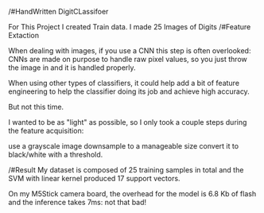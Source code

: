 /#HandWritten DigitCLassifoer

For This Project I created Train data. I made 25 Images of Digits
/#Feature Extaction

When dealing with images, if you use a CNN this step is often overlooked: CNNs are made on purpose to handle raw pixel values, so you just throw the image in and it is handled properly.

When using other types of classifiers, it could help add a bit of feature engineering to help the classifier doing its job and achieve high accuracy.

But not this time.

I wanted to be as "light" as possible, so I only took a couple steps during the feature acquisition:

use a grayscale image
downsample to a manageable size
convert it to black/white with a threshold.

/#Result
My dataset is composed of 25 training samples in total and the SVM with linear kernel produced 17 support vectors.

On my M5Stick camera board, the overhead for the model is 6.8 Kb of flash and the inference takes 7ms: not that bad!
